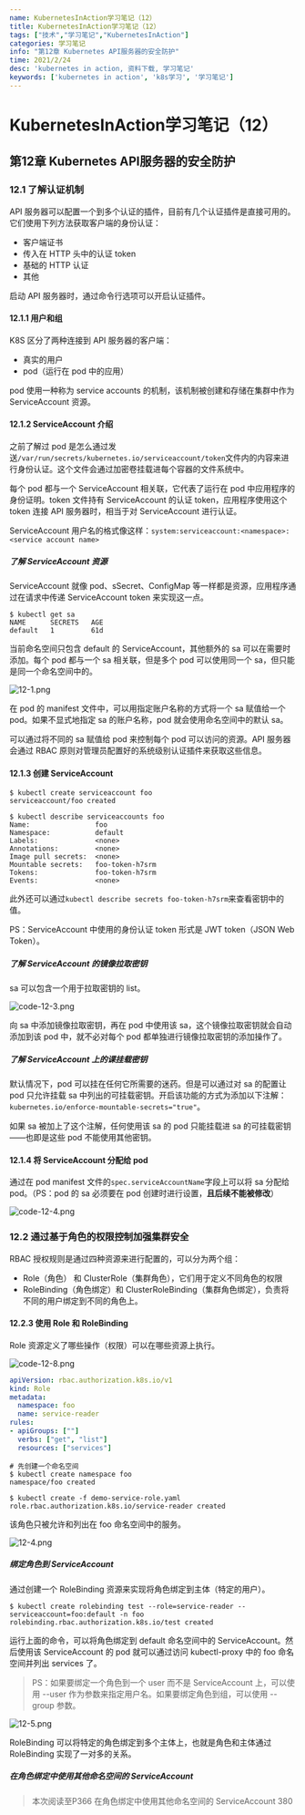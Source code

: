 ```yaml
---
name: KubernetesInAction学习笔记（12）
title: KubernetesInAction学习笔记（12）
tags: ["技术","学习笔记","KubernetesInAction"]
categories: 学习笔记
info: "第12章 Kubernetes API服务器的安全防护"
time: 2021/2/24
desc: 'kubernetes in action, 资料下载, 学习笔记'
keywords: ['kubernetes in action', 'k8s学习', '学习笔记']
---
```


# KubernetesInAction学习笔记（12）

## 第12章 Kubernetes API服务器的安全防护

### 12.1 了解认证机制

API 服务器可以配置一个到多个认证的插件，目前有几个认证插件是直接可用的。它们使用下列方法获取客户端的身份认证：

- 客户端证书
- 传入在 HTTP 头中的认证 token
- 基础的 HTTP 认证
- 其他

启动 API 服务器时，通过命令行选项可以开启认证插件。

#### 12.1.1 用户和组

K8S 区分了两种连接到 API 服务器的客户端：

- 真实的用户
- pod（运行在 pod 中的应用）

pod 使用一种称为 service accounts 的机制，该机制被创建和存储在集群中作为 ServiceAccount 资源。

#### 12.1.2 ServiceAccount 介绍

之前了解过 pod 是怎么通过发送`/var/run/secrets/kubernetes.io/serviceaccount/token`文件内的内容来进行身份认证。这个文件会通过加密卷挂载进每个容器的文件系统中。

每个 pod 都与一个 ServiceAccount 相关联，它代表了运行在 pod 中应用程序的身份证明。token 文件持有 ServiceAccount 的认证 token，应用程序使用这个 token 连接 API 服务器时，相当于对 ServiceAccount 进行认证。

ServiceAccount 用户名的格式像这样：`system:serviceaccount:<namespace>:<service account name>`

##### 了解 ServiceAccount 资源

ServiceAccount 就像 pod、sSecret、ConfigMap 等一样都是资源，应用程序通过在请求中传递 ServiceAccount token 来实现这一点。

```shell
$ kubectl get sa
NAME      SECRETS   AGE
default   1         61d
```

当前命名空间只包含 default 的 ServiceAccount，其他额外的 sa 可以在需要时添加。每个 pod 都与一个 sa 相关联，但是多个 pod 可以使用同一个 sa，但只能是同一个命名空间中的。

![12-1.png](./images/12-1.png)

在 pod 的 manifest 文件中，可以用指定账户名称的方式将一个 sa 赋值给一个 pod。如果不显式地指定 sa 的账户名称，pod 就会使用命名空间中的默认 sa。

可以通过将不同的 sa 赋值给 pod 来控制每个 pod 可以访问的资源。API 服务器会通过 RBAC 原则对管理员配置好的系统级别认证插件来获取这些信息。

#### 12.1.3 创建 ServiceAccount

```shell
$ kubectl create serviceaccount foo
serviceaccount/foo created

$ kubectl describe serviceaccounts foo
Name:                foo
Namespace:           default
Labels:              <none>
Annotations:         <none>
Image pull secrets:  <none>
Mountable secrets:   foo-token-h7srm
Tokens:              foo-token-h7srm
Events:              <none>
```

此外还可以通过`kubectl describe secrets foo-token-h7srm`来查看密钥中的值。

PS：ServiceAccount 中使用的身份认证 token 形式是 JWT token（JSON Web Token）。

##### 了解 ServiceAccount 的镜像拉取密钥

sa 可以包含一个用于拉取密钥的 list。

![code-12-3.png](./images/code-12-3.png)

向 sa 中添加镜像拉取密钥，再在 pod 中使用该 sa，这个镜像拉取密钥就会自动添加到该 pod 中，就不必对每个 pod 都单独进行镜像拉取密钥的添加操作了。

##### 了解 ServiceAccount 上的课挂载密钥

默认情况下，pod 可以挂在任何它所需要的迷药。但是可以通过对 sa 的配置让 pod 只允许挂载 sa 中列出的可挂载密钥。开启该功能的方式为添加以下注解：`kubernetes.io/enforce-mountable-secrets="true"`。

如果 sa 被加上了这个注解，任何使用该 sa 的 pod 只能挂载进 sa 的可挂载密钥——也即是这些 pod 不能使用其他密钥。

#### 12.1.4 将 ServiceAccount 分配给 pod

通过在 pod manifest 文件的`spec.serviceAccountName`字段上可以将 sa 分配给 pod。（PS：pod 的 sa 必须要在 pod 创建时进行设置，**且后续不能被修改**）

![code-12-4.png](./images/code-12-4.png)

### 12.2 通过基于角色的权限控制加强集群安全

RBAC 授权规则是通过四种资源来进行配置的，可以分为两个组：

- Role（角色） 和 ClusterRole（集群角色），它们用于定义不同角色的权限
- RoleBinding（角色绑定）和 ClusterRoleBinding（集群角色绑定），负责将不同的用户绑定到不同的角色上。

#### 12.2.3 使用 Role 和 RoleBinding

Role 资源定义了哪些操作（权限）可以在哪些资源上执行。

![code-12-8.png](./images/code-12-8.png)

```yaml
apiVersion: rbac.authorization.k8s.io/v1
kind: Role
metadata:
  namespace: foo
  name: service-reader
rules:
- apiGroups: [""]
  verbs: ["get", "list"]
  resources: ["services"]
```

```shell
# 先创建一个命名空间
$ kubectl create namespace foo
namespace/foo created

$ kubectl create -f demo-service-role.yaml
role.rbac.authorization.k8s.io/service-reader created
```

该角色只被允许和列出在 foo 命名空间中的服务。

![12-4.png](./images/12-4.png)

##### 绑定角色到 ServiceAccount

通过创建一个 RoleBinding 资源来实现将角色绑定到主体（特定的用户）。

```shell
$ kubectl create rolebinding test --role=service-reader --serviceaccount=foo:default -n foo
rolebinding.rbac.authorization.k8s.io/test created
```

运行上面的命令，可以将角色绑定到 default 命名空间中的 ServiceAccount。然后使用该 ServiceAccount 的 pod 就可以通过访问 kubectl-proxy 中的 foo 命名空间并列出 services 了。

> PS：如果要绑定一个角色到一个 user 而不是 ServiceAccount 上，可以使用 --user 作为参数来指定用户名。如果要绑定角色到组，可以使用 --group 参数。

![12-5.png](./images/12-5.png)

RoleBinding 可以将特定的角色绑定到多个主体上，也就是角色和主体通过 RoleBinding 实现了一对多的关系。

##### 在角色绑定中使用其他命名空间的 ServiceAccount













> 本次阅读至P366 在角色绑定中使用其他命名空间的 ServiceAccount 380